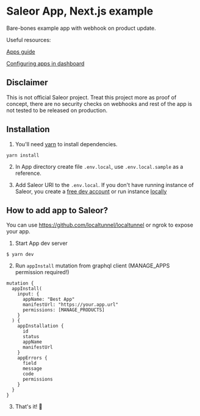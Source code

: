 # Saleor App, Next.js example

Bare-bones example app with webhook on product update.

Useful resources:

[Apps guide](https://docs.saleor.io/docs/3.x/developer/extending/apps/key-concepts)

[Configuring apps in dashboard](https://docs.saleor.io/docs/3.x/dashboard/apps)

## Disclaimer

This is not official Saleor project.
Treat this project more as proof of concept, there are no security checks on webhooks and rest of the app is not tested to be released on production.

## Installation

1. You'll need [yarn](https://yarnpkg.com/getting-started/install) to install dependencies.

```
yarn install
```

2. In App directory create file `.env.local`, use `.env.local.sample` as a reference.


3. Add Saleor URI to the `.env.local`. If you don't have running instance of Saleor, you create a [free dev account](https://cloud.saleor.io/) 
or run instance [locally](https://github.com/saleor/saleor-platform)

## How to add app to Saleor?

You can use https://github.com/localtunnel/localtunnel or ngrok to expose your app.

1. Start App dev server

`$ yarn dev`

2. Run `appInstall` mutation from graphql client (MANAGE_APPS permission required!)

```
mutation {
  appInstall(
    input: {
      appName: "Best App"
      manifestUrl: "https://your.app.url"
      permissions: [MANAGE_PRODUCTS]
    }
  ) {
    appInstallation {
      id
      status
      appName
      manifestUrl
    }
    appErrors {
      field
      message
      code
      permissions
    }
  }
}
```

3. That's it! 🦄
